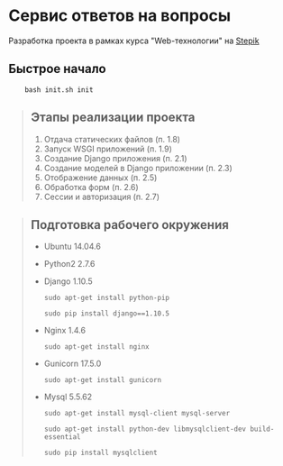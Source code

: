 # Сервис ответов на вопросы

Разработка проекта в рамках курса "Web-технологии" на [Stepik](https://stepik.org/154)

## Быстрое начало

        bash init.sh init

> ## Этапы реализации проекта
>
> 1. Отдача статических файлов (п. 1.8)
> 1. Запуск WSGI приложений (п. 1.9)
> 1. Создание Django приложения (п. 2.1)
> 1. Создание моделей в Django приложении (п. 2.3)
> 1. Отображение данных (п. 2.5)
> 1. Обработка форм (п. 2.6)
> 1. Сессии и авторизация (п. 2.7)


> ## Подготовка рабочего окружения
>
> - Ubuntu 14.04.6
> - Python2 2.7.6
> - Django 1.10.5
>
>       sudo apt-get install python-pip
>
>       sudo pip install django==1.10.5
>
> - Nginx 1.4.6
>
>       sudo apt-get install nginx
>
> - Gunicorn 17.5.0
>
>       sudo apt-get install gunicorn
>
> - Mysql 5.5.62
>
>       sudo apt-get install mysql-client mysql-server
>
>       sudo apt-get install python-dev libmysqlclient-dev build-essential
>
>       sudo pip install mysqlclient


